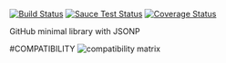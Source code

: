 [![Build Status](https://travis-ci.org/justapps4all/github-jsonp.svg?branch=master&1469916169516)](https://travis-ci.org/justapps4all/github-jsonp)
[![Sauce Test Status](https://saucelabs.com/buildstatus/juanmadev?1469916169516)](https://saucelabs.com/u/juanmadev?1469916169516)
[![Coverage Status](https://coveralls.io/repos/JUSTAPPS4ALL/github-jsonp/badge.svg?branch=master&1469916169516)](https://coveralls.io/r/JUSTAPPS4ALL/github-jsonp?branch=master&1469916169516)

GitHub minimal library with JSONP


#COMPATIBILITY
![compatibility matrix](https://saucelabs.com/browser-matrix/juanmadev.svg?1469916169516)